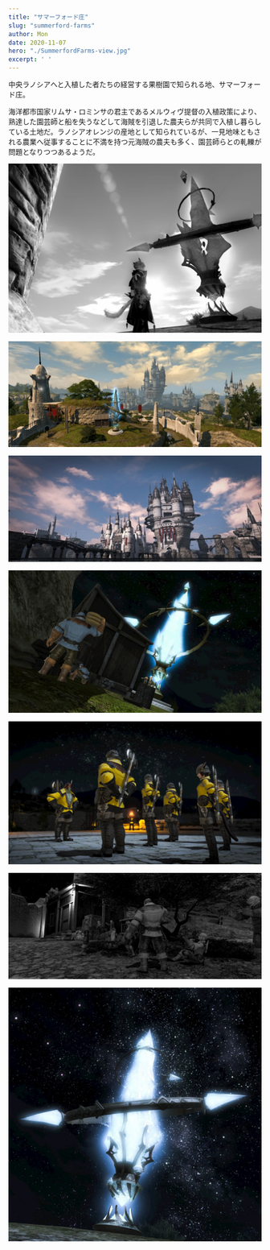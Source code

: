 ```yaml
---
title: "サマーフォード庄"
slug: "summerford-farms"
author: Mon
date: 2020-11-07
hero: "./SummerfordFarms-view.jpg"
excerpt: ' '
---
```


中央ラノシアへと入植した者たちの経営する果樹園で知られる地、サマーフォード庄。

海洋都市国家リムサ・ロミンサの君主であるメルウィヴ提督の入植政策により、熟達した園芸師と船を失うなどして海賊を引退した農夫らが共同で入植し暮らしている土地だ。ラノシアオレンジの産地として知られているが、一見地味ともされる農業へ従事することに不満を持つ元海賊の農夫も多く、園芸師らとの軋轢が問題となりつつあるようだ。

![Summerford](./SummerfordFarms-record.jpg)

![Summerford](./SummerfordFarms-view2.jpg)

![Summerford](./SummerfordFarms-view.jpg)

![Summerford](./SummerfordFarms-night.jpg)

![Summerford](./SummerfordFarms-soldier.jpg)

![Summerford](./SummerfordFarms-trouble.jpg)

![Summerford](./SummerfordFarms-port.jpg)
